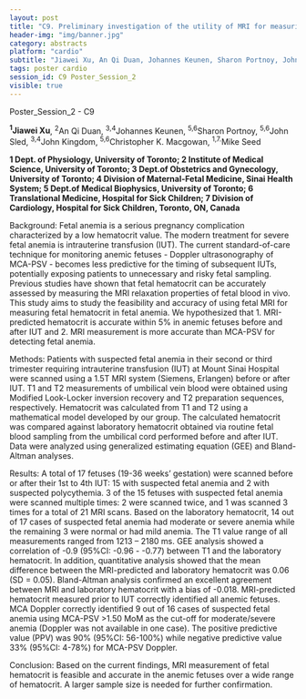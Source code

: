 ```yaml
---
layout: post
title: "C9. Preliminary investigation of the utility of MRI for measuring the hematocrit in fetal anemia"
header-img: "img/banner.jpg"
category: abstracts
platform: "cardio"
subtitle: "Jiawei Xu, An Qi Duan, Johannes Keunen, Sharon Portnoy, John Sled, John Kingdom, Christopher K. Macgowan, Mike Seed"
tags: poster cardio
session_id: C9 Poster_Session_2
visible: true
---
```

Poster_Session_2 - C9

**<sup>1</sup>Jiawei Xu**, <sup>2</sup>An Qi Duan, <sup>3,4</sup>Johannes Keunen, <sup>5,6</sup>Sharon Portnoy, <sup>5,6</sup>John Sled, <sup>3,4</sup>John Kingdom, <sup>5,6</sup>Christopher K. Macgowan, <sup>1,7.</sup>Mike Seed

__1 Dept. of Physiology, University of Toronto; 2 Institute of Medical Science, University of Toronto; 3 Dept.of Obstetrics and Gynecology, University of Toronto; 4 Division of Maternal-Fetal Medicine, Sinai Health System; 5 Dept.of Medical Biophysics, University of Toronto; 6 Translational Medicine, Hospital for Sick Children; 7 Division of Cardiology, Hospital for Sick Children, Toronto, ON, Canada__

Background: Fetal anemia is a serious pregnancy complication characterized by a low hematocrit value. The modern treatment for severe fetal anemia is intrauterine transfusion (IUT). The current standard-of-care technique for monitoring anemic fetuses - Doppler ultrasonography of MCA-PSV - becomes less predictive for the timing of subsequent IUTs, potentially exposing patients to unnecessary and risky fetal sampling. Previous studies have shown that fetal hematocrit can be accurately assessed by measuring the MRI relaxation properties of fetal blood in vivo. This study aims to study the feasibility and accuracy of using fetal MRI for measuring fetal hematocrit in fetal anemia. We hypothesized that 1. MRI-predicted hematocrit is accurate within 5% in anemic fetuses before and after IUT and 2. MRI measurement is more accurate than MCA-PSV for detecting fetal anemia. 

Methods: Patients with suspected fetal anemia in their second or third trimester requiring intrauterine transfusion (IUT) at Mount Sinai Hospital were scanned using a 1.5T MRI system (Siemens, Erlangen) before or after IUT. T1 and T2 measurements of umbilical vein blood were obtained using Modified Look-Locker inversion recovery and T2 preparation sequences, respectively. Hematocrit was calculated from T1 and T2 using a mathematical model developed by our group. The calculated hematocrit was compared against laboratory hematocrit obtained via routine fetal blood sampling from the umbilical cord performed before and after IUT. Data were analyzed using generalized estimating equation (GEE) and Bland-Altman analyses.
 
Results: A total of 17 fetuses (19-36 weeks’ gestation) were scanned before or after their 1st to 4th IUT: 15 with suspected fetal anemia and 2 with suspected polycythemia. 3 of the 15 fetuses with suspected fetal anemia were scanned multiple times: 2 were scanned twice, and 1 was scanned 3 times for a total of 21 MRI scans. Based on the laboratory hematocrit, 14 out of 17 cases of suspected fetal anemia had moderate or severe anemia while the remaining 3 were normal or had mild anemia. The T1 value range of all measurements ranged from 1213 – 2180 ms. GEE analysis showed a correlation of -0.9 (95%CI: -0.96 - -0.77) between T1 and the laboratory hematocrit. In addition, quantitative analysis showed that the mean difference between the MRI-predicted and laboratory hematocrit was 0.06 (SD = 0.05). Bland-Altman analysis confirmed an excellent agreement between MRI and laboratory hematocrit with a bias of -0.018. MRI-predicted hematocrit measured prior to IUT correctly identified all anemic fetuses.  MCA Doppler correctly identified 9 out of 16 cases of suspected fetal anemia using MCA-PSV >1.50 MoM as the cut-off for moderate/severe anemia (Doppler was not available in one case). The positive predictive value (PPV) was 90% (95%CI: 56-100%) while negative predictive value 33% (95%CI: 4-78%) for MCA-PSV Doppler.

Conclusion: Based on the current findings, MRI measurement of fetal hematocrit is feasible and accurate in the anemic fetuses over a wide range of hematocrit. A larger sample size is needed for further confirmation.